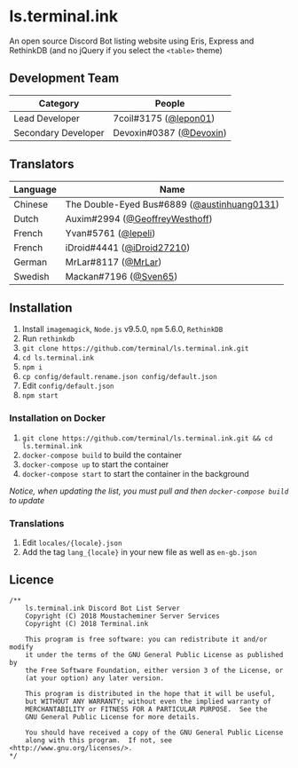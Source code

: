 # ls.terminal.ink
An open source Discord Bot listing website using Eris, Express and RethinkDB (and no jQuery if you select the `<table>` theme)

## Development Team
Category            | People
------------------- | --------------------------
Lead Developer      | 7coil#3175 ([@lepon01](https://github.com/lepon01))
Secondary Developer | Devoxin#0387 ([@Devoxin](https://github.com/Devoxin))

## Translators
Language | Name
-------- | ----------------
Chinese  | The Double-Eyed Bus#6889 ([@austinhuang0131](https://github.com/austinhuang0131))
Dutch    | Auxim#2994 ([@GeoffreyWesthoff](https://github.com/GeoffreyWesthoff))
French   | Yvan#5761 ([@lepeli](https://github.com/lepeli))
French   | iDroid#4441 ([@iDroid27210](https://github.com/iDroid27210))
German   | MrLar#8117 ([@MrLar](https://github.com/MrLar))
Swedish  | Mackan#7196 ([@Sven65](https://github.com/Sven65))

## Installation
1. Install `imagemagick`, `Node.js` v9.5.0, `npm` 5.6.0, `RethinkDB`
1. Run `rethinkdb`
1. `git clone https://github.com/terminal/ls.terminal.ink.git`
1. `cd ls.terminal.ink`
1. `npm i`
1. `cp config/default.rename.json config/default.json`
1. Edit `config/default.json`
1. `npm start`

### Installation on Docker
1. `git clone https://github.com/terminal/ls.terminal.ink.git && cd ls.terminal.ink`
1. `docker-compose build` to build the container
1. `docker-compose up` to start the container
1. `docker-compose start` to start the container in the background

*Notice, when updating the list, you must pull and then `docker-compose build` to update*

### Translations

1. Edit `locales/{locale}.json`
1. Add the tag `lang_{locale}` in your new file as well as `en-gb.json`

## Licence

```
/**
    ls.terminal.ink Discord Bot List Server
    Copyright (C) 2018 Moustacheminer Server Services
    Copyright (C) 2018 Terminal.ink

    This program is free software: you can redistribute it and/or modify
    it under the terms of the GNU General Public License as published by
    the Free Software Foundation, either version 3 of the License, or
    (at your option) any later version.

    This program is distributed in the hope that it will be useful,
    but WITHOUT ANY WARRANTY; without even the implied warranty of
    MERCHANTABILITY or FITNESS FOR A PARTICULAR PURPOSE.  See the
    GNU General Public License for more details.

    You should have received a copy of the GNU General Public License
    along with this program.  If not, see <http://www.gnu.org/licenses/>.
*/
```
